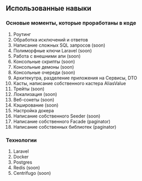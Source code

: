 ## Использованные навыки

### Основые моменты, которые проработаны в коде 
1) Роутинг
2) Обработка исключений и ответов
3) Написание сложных SQL запросов (soon)
4) Полиморфные ключи Laravel (soon)
5) Работа с внешними апи (soon)
6) Консольные скрипты (soon)
7) Консольные демоны (soon)
8) Консольные очереди (soon)
9) Архитекутра, разделение приложения на Сервисы, DTO
10) Касты, написание собственного кастера AliasValue
11) Трейты (soon)
12) Локализация (soon)
13) Веб-сокеты (soon)
14) Кэширование (soon)
15) Настройка докера
16) Написание собственного Seeder (soon)
17) Написание собственного Facade (paginator)
18) Написание собственных библиотек (paginator)

### Технологии
1) Laravel
2) Docker
3) Postgres
4) Redis (soon)
5) Centrifugo (soon)
